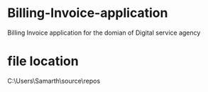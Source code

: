 # Billing-Invoice-application
Billing Invoice application for the domian of Digital service agency 
# file location
C:\Users\Samarth\source\repos
